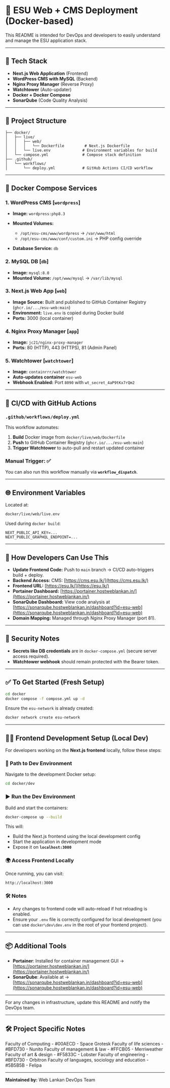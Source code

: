 # 🚀 ESU Web + CMS Deployment (Docker-based)

This README is intended for DevOps and developers to easily understand and manage the ESU application stack.

---

## 🧱 Tech Stack

* **Next.js Web Application** (Frontend)
* **WordPress CMS with MySQL** (Backend)
* **Nginx Proxy Manager** (Reverse Proxy)
* **Watchtower** (Auto-updater)
* **Docker + Docker Compose**
* **SonarQube** (Code Quality Analysis)

---

## 📁 Project Structure

```
├── docker/
│   ├── live/
│   │   ├── web/
│   │   │   └── Dockerfile         # Next.js Dockerfile
│   │   └── live.env              # Environment variables for build
│   └── compose.yml               # Compose stack definition
├── .github/
│   └── workflows/
│       └── deploy.yml            # GitHub Actions CI/CD workflow
```

---

## 🐳 Docker Compose Services

### 1. **WordPress CMS** \[`wordpress`]

* **Image:** `wordpress:php8.3`
* **Mounted Volumes:**

  * `/opt/esu-cms/www/wordpress` → `/var/www/html`
  * `/opt/esu-cms/www/conf/custom.ini` → PHP config override
* **Database Service:** `db`

### 2. **MySQL DB** \[`db`]

* **Image:** `mysql:8.0`
* **Mounted Volume:** `/opt/www/mysql` → `/var/lib/mysql`

### 3. **Next.js Web App** \[`web`]

* **Image Source:** Built and published to GitHub Container Registry (`ghcr.io/.../esu-web:main`)
* **Environment:** `live.env` is copied during Docker build
* **Ports:** 3000 (local container)

### 4. **Nginx Proxy Manager** \[`app`]

* **Image:** `jc21/nginx-proxy-manager`
* **Ports:** 80 (HTTP), 443 (HTTPS), 81 (Admin Panel)

### 5. **Watchtower** \[`watchtower`]

* **Image:** `containrrr/watchtower`
* **Auto-updates container** `esu-web`
* **Webhook Enabled:** Port `8090` with `wt_secret_4aP9tKx7rQm2`

---

## 🔄 CI/CD with GitHub Actions

### `.github/workflows/deploy.yml`

This workflow automates:

1. **Build** Docker image from `docker/live/web/Dockerfile`
2. **Push** to GitHub Container Registry (`ghcr.io/.../esu-web:main`)
3. **Trigger Watchtower** to auto-pull and restart updated container

### Manual Trigger: ✅

You can also run this workflow manually via **`workflow_dispatch`**.

---

## 🌐 Environment Variables

Located at:

```
docker/live/web/live.env
```

Used during `docker build`:

```
NEXT_PUBLIC_API_KEY=...
NEXT_PUBLIC_GRAPHQL_ENDPOINT=...
```

---

## 🧠 How Developers Can Use This

* **Update Frontend Code:**
  Push to `main` branch → CI/CD auto-triggers build + deploy.
* **Backend Access:**
  CMS: [https://cms.esu.lk/](https://cms.esu.lk/)
* **Frontend URL:**
  [https://esu.lk/](https://esu.lk/)
* **Portainer Dashboard:**
  [https://portainer.hostweblankan.in/](https://portainer.hostweblankan.in/)
* **SonarQube Dashboard:**
  View code analysis at [https://sonarqube.hostweblankan.in/dashboard?id=esu-web](https://sonarqube.hostweblankan.in/dashboard?id=esu-web)
* **Domain Mapping:**
  Managed through Nginx Proxy Manager (port 81).

---

## 🔐 Security Notes

* **Secrets like DB credentials** are in `docker-compose.yml` (secure server access required).
* **Watchtower webhook** should remain protected with the Bearer token.

---

## ✅ To Get Started (Fresh Setup)

```bash
cd docker
docker compose -f compose.yml up -d
```

Ensure the `esu-network` is already created:

```bash
docker network create esu-network
```

---

## 🧑‍💻 Frontend Development Setup (Local Dev)

For developers working on the **Next.js frontend** locally, follow these steps:

### 📁 Path to Dev Environment

Navigate to the development Docker setup:

```bash
cd docker/dev
```

### ▶️ Run the Dev Environment

Build and start the containers:

```bash
docker-compose up --build
```

This will:

* Build the Next.js frontend using the local development config
* Start the application in development mode
* Expose it on **`localhost:3000`**

### 🌍 Access Frontend Locally

Once running, you can visit:

```
http://localhost:3000
```

### 🛠 Notes

* Any changes to frontend code will auto-reload if hot reloading is enabled.
* Ensure your `.env` file is correctly configured for local development (you can use `docker\dev\dev.env` in the root of your frontend project).

---



## 📦 Additional Tools

* **Portainer**: Installed for container management GUI → [https://portainer.hostweblankan.in/](https://portainer.hostweblankan.in/)
* **SonarQube**: Available at → [https://sonarqube.hostweblankan.in/dashboard?id=esu-web](https://sonarqube.hostweblankan.in/dashboard?id=esu-web)

---

For any changes in infrastructure, update this README and notify the DevOps team.

---

## 🛠️ Project Specific Notes

Faculty of Computing - #00AECD - Space Grotesk
Faculty of life sciences - #BFD730 - Nunito
Faculty of management & law - #FFCB05 - Merriweather
Faculty of art & design - #F5833C - Lobster
Faculty of engineering - #BFD730 - Orbitron
Faculty of languages, sociology and education - #5B5B5B - Felipa

---

**Maintained by:** Web Lankan DevOps Team
